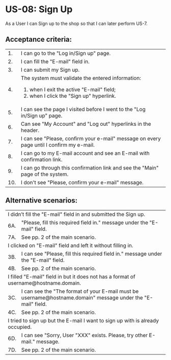 # US-08: Sign Up

As a User I can Sign up to the shop so that I can later perform US-7.

## **Acceptance criteria:**

<table>
    <tr>
        <td>1.</td>
        <td>I can go to the "Log in/Sign up" page.</td>
    </tr>
    <tr>
        <td>2.</td>
        <td>I can fill the "E-mail" field in.</td>
    </tr>
    <tr>
        <td>3.</td>
        <td>I can submit my Sign up.</td>
    </tr>
    <tr>
        <td>4.</td>
        <td>The system must validate the entered information:
            <ol>
                <li>when I exit the active "E-mail" field;</li>
                <li>when I click the "Sign up" hyperlink. </li>
            </ol>
        </td>
    </tr>
    <tr>
        <td>5.</td>
        <td>I can see the page I visited before I went to the "Log in/Sign up" page.</td>
    </tr>
    <tr>
        <td>6.</td>
        <td>Can see "My Аccount" and "Log out" hyperlinks in the header.</td>
    </tr>
    <tr>
        <td>7.</td>
        <td>I can see "Please, confirm your e-mail" message on every page until I confirm my e-mail.</td>
    </tr>
    <tr>
        <td>8.</td>
        <td>I can go to my E-mail account and see an E-mail with confirmation link.</td>
    </tr>
    <tr>
        <td>9.</td>
        <td>I can go through this confirmation link and see the "Main" page of the system.</td>
    </tr>
    <tr>
        <td>10.</td>
        <td>I don't see "Please, confirm your e-mail" message.</td>
    </tr>
</table>

## **Alternative scenarios:**

<table>
    <tr>
        <td colspan="2">I didn’t fill the "E-mail" field in and submitted the Sign up.</td>
    </tr>
    <tr>
        <td>6A.</td>
        <td>"Please, fill this required field in." message under the "E-mail" field.</td>  
    </tr>
    <tr>
        <td>7A.</td>
        <td>See pp. 2 of the main scenario.</td>  
    </tr>
    <tr>
        <td colspan="2">I clicked on "E-mail" field and left it without filling in.</td>
    </tr>
    <tr>
        <td>3B.</td>
        <td>I can see "Please, fill this required field in." message under the "E-mail" field.</td>
    </tr>
    <tr>
        <td>4B.</td>
        <td>See pp. 2 of the main scenario.</td>
    </tr>
    <tr>
        <td colspan="2">I filled "E-mail" field in but it does not has a format of username@hostname.domain.</td>
    </tr>
    <tr>
        <td>3C.</td>
        <td>I can see the "The format of your E-mail must be username@hostname.domain" message under the "E-mail" field.</td>
    </tr>
    <tr>
        <td>4C.</td>
        <td>See pp. 2 of the main scenario.</td>
    </tr>
    <tr>
        <td colspan="2">I tried to sign up but the E-mail I want to sign up with is already occupied.</td>
    </tr>
    <tr>
        <td>6D.</td>
        <td>I can see "Sorry, User "XXX" exists. Please, try other E-mail." message.</td>
    </tr>
    <tr>
        <td>7D.</td>
        <td>See pp. 2 of the main scenario.</td>
    </tr> 
</table>